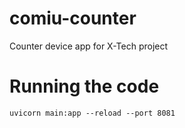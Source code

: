 # comiu-counter
Counter device app for X-Tech project

# Running the code 
`uvicorn main:app --reload --port 8081`
